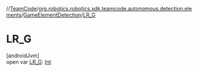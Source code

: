 //[TeamCode](../../../index.md)/[org.robotics.robotics.xdk.teamcode.autonomous.detection.elements](../index.md)/[GameElementDetection](index.md)/[LR_G](-l-r_-g.md)

# LR_G

[androidJvm]\
open var [LR_G](-l-r_-g.md): [Int](https://kotlinlang.org/api/latest/jvm/stdlib/kotlin/-int/index.html)
